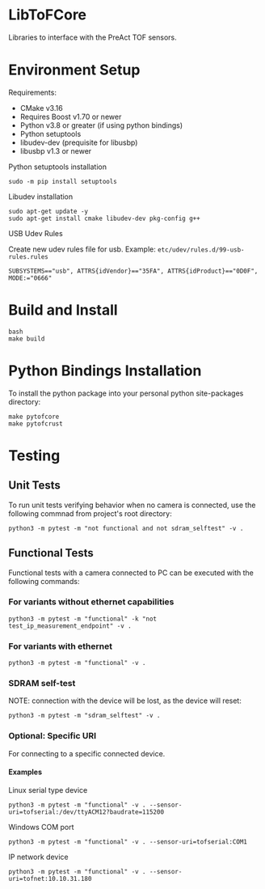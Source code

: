 # LibToFCore

Libraries to interface with the PreAct TOF sensors.

# Environment Setup
Requirements:

- CMake v3.16
- Requires Boost v1.70 or newer
- Python v3.8 or greater (if using python bindings)
- Python setuptools
- libudev-dev (prequisite for libusbp)
- libusbp v1.3 or newer

Python setuptools installation
```
sudo -m pip install setuptools
```

Libudev installation
```
sudo apt-get update -y
sudo apt-get install cmake libudev-dev pkg-config g++
```

USB Udev Rules

Create new udev rules file for usb. Example: `etc/udev/rules.d/99-usb-rules.rules`
```
SUBSYSTEMS=="usb", ATTRS{idVendor}=="35FA", ATTRS{idProduct}=="0D0F", MODE:="0666"
```

# Build and Install

```
bash
make build
```

# Python Bindings Installation

To install the python package into your personal python site-packages directory:

```
make pytofcore
make pytofcrust
```

# Testing

## Unit Tests
To run unit tests verifying behavior when no camera is connected, use the following commnad from
project's root directory: 
```
python3 -m pytest -m "not functional and not sdram_selftest" -v .
```

## Functional Tests
Functional tests with a camera connected to PC can be executed with the following commands:

### For variants without ethernet capabilities
```
python3 -m pytest -m "functional" -k "not test_ip_measurement_endpoint" -v .
```

### For variants with ethernet
```
python3 -m pytest -m "functional" -v .
```

### SDRAM self-test
NOTE: connection with the device will be lost, as the device will reset:
```
python3 -m pytest -m "sdram_selftest" -v .
```

### Optional: Specific URI
For connecting to a specific connected device.

#### Examples

Linux serial type device
```
python3 -m pytest -m "functional" -v . --sensor-uri=tofserial:/dev/ttyACM12?baudrate=115200
```

Windows COM port
```
python3 -m pytest -m "functional" -v . --sensor-uri=tofserial:COM1
```

IP network device
```
python3 -m pytest -m "functional" -v . --sensor-uri=tofnet:10.10.31.180
```

